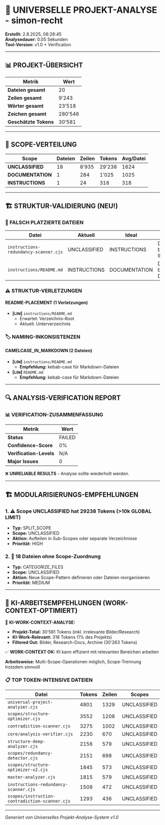 # 🤖 UNIVERSELLE PROJEKT-ANALYSE - simon-recht

**Erstellt:** 2.8.2025, 08:28:45  
**Analysedauer:** 0.05 Sekunden  
**Tool-Version:** v1.0 + Verification

---

## 📊 PROJEKT-ÜBERSICHT

| Metrik | Wert |
|--------|------|
| **Dateien gesamt** | 20 |
| **Zeilen gesamt** | 9’243 |
| **Wörter gesamt** | 23’518 |
| **Zeichen gesamt** | 280’546 |
| **Geschätzte Tokens** | 30’581 |

---

## 🎯 SCOPE-VERTEILUNG

| Scope | Dateien | Zeilen | Tokens | Avg/Datei |
|-------|---------|--------|--------|-----------|
| **UNCLASSIFIED** | 18 | 8’935 | 29’238 | 1624 |
| **DOCUMENTATION** | 1 | 284 | 1’025 | 1025 |
| **INSTRUCTIONS** | 1 | 24 | 318 | 318 |

---

## 🏗️ STRUKTUR-VALIDIERUNG (NEU!)

### 📄 FALSCH PLATZIERTE DATEIEN

| Datei | Aktuell | Ideal | Begründung |
|-------|---------|-------|------------|
| `instructions-redundancy-scanner.cjs` | UNCLASSIFIED | INSTRUCTIONS | Datei gehört besser zu INSTRUCTIONS |
| `instructions/README.md` | INSTRUCTIONS | DOCUMENTATION | Datei gehört besser zu DOCUMENTATION |

### ⚠️ STRUKTUR-VERLETZUNGEN

#### README-PLACEMENT (1 Verletzungen)

- **[`LOW`]** `instructions/README.md`
  - Erwartet: Verzeichnis-Root
  - Aktuell: Unterverzeichnis

### 🏷️ NAMING-INKONSISTENZEN

#### CAMELCASE_IN_MARKDOWN (2 Dateien)

- **[`LOW`]** `instructions/README.md`
  - **Empfehlung:** kebab-case für Markdown-Dateien
- **[`LOW`]** `README.md`
  - **Empfehlung:** kebab-case für Markdown-Dateien


---

## 🔍 ANALYSIS-VERIFICATION REPORT

### 📊 VERIFICATION-ZUSAMMENFASSUNG

| Metrik | Wert |
|--------|------|
| **Status** | FAILED |
| **Confidence-Score** | 0% |
| **Verification-Levels** | N/A |
| **Major Issues** | 0 |

❌ **UNRELIABLE RESULTS** - Analyse sollte wiederholt werden.

---

## 🏗️ MODULARISIERUNGS-EMPFEHLUNGEN

### 1. ⚠️ Scope UNCLASSIFIED hat 29238 Tokens (>10k GLOBAL LIMIT)

- **Typ:** SPLIT_SCOPE
- **Scope:** UNCLASSIFIED
- **Aktion:** Aufteilen in Sub-Scopes oder separate Verzeichnisse
- **Priorität:** HIGH

### 2. 🔔 18 Dateien ohne Scope-Zuordnung

- **Typ:** CATEGORIZE_FILES
- **Scope:** UNCLASSIFIED
- **Aktion:** Neue Scope-Pattern definieren oder Dateien reorganisieren
- **Priorität:** MEDIUM


---

## 🤖 KI-ARBEITSEMPFEHLUNGEN (WORK-CONTEXT-OPTIMIERT)

🎯 **KI-WORK-CONTEXT-ANALYSE:**
- **Projekt-Total:** 30’581 Tokens (inkl. irrelevante Bilder/Research)
- **KI-Work-Relevant:** 318 Tokens (1% des Projekts)
- **Filtered Out:** Bilder, Research-Docs, Archive (30’263 Tokens)

✅ **WORK-CONTEXT OK:** KI kann effizient mit relevanten Bereichen arbeiten

**Arbeitsweise:** Multi-Scope-Operationen möglich, Scope-Trennung trotzdem sinnvoll

### 📋 TOP TOKEN-INTENSIVE DATEIEN

| Datei | Tokens | Zeilen | Scopes |
|-------|--------|--------|---------|
| `universal-project-analyzer.cjs` | 4801 | 1329 | UNCLASSIFIED |
| `scopes/structure-optimizer.cjs` | 3552 | 1208 | UNCLASSIFIED |
| `contradiction-scanner.cjs` | 3275 | 1002 | UNCLASSIFIED |
| `core/analysis-verifier.cjs` | 2230 | 670 | UNCLASSIFIED |
| `structure-deep-analyzer.cjs` | 2156 | 579 | UNCLASSIFIED |
| `scopes/redundancy-detector.cjs` | 2151 | 698 | UNCLASSIFIED |
| `scopes/structure-optimizer-v2.cjs` | 1845 | 573 | UNCLASSIFIED |
| `master-analyzer.cjs` | 1815 | 579 | UNCLASSIFIED |
| `instructions-redundancy-scanner.cjs` | 1508 | 472 | UNCLASSIFIED |
| `scopes/instruction-contradiction-scanner.cjs` | 1293 | 436 | UNCLASSIFIED |

---

*Generiert von Universelles Projekt-Analyse-System v1.0*
